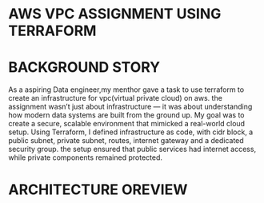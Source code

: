# AWS VPC ASSIGNMENT USING TERRAFORM



# BACKGROUND STORY
As a aspiring Data engineer,my menthor gave a task to use terraform to create an infrastructure for  vpc(virtual private cloud) on aws. the assignment wasn’t just about infrastructure — it was about understanding how modern data systems are built from the ground up. My goal was to create a secure, scalable environment that mimicked a real-world cloud setup. Using Terraform, I defined infrastructure as code, with cidr block, a public subnet, private subnet, routes, internet gateway and a dedicated security group. the setup ensured that public services had internet access, while private components remained protected.


# ARCHITECTURE OREVIEW



